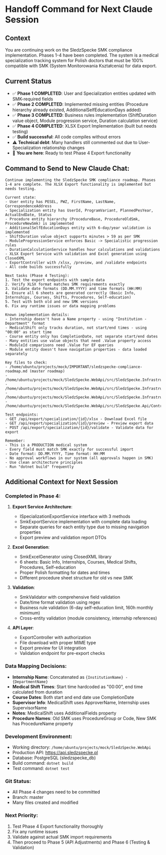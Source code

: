 # Handoff Command for Next Claude Session

## Context
You are continuing work on the SledzSpecke SMK compliance implementation. Phases 1-4 have been completed. The system is a medical specialization tracking system for Polish doctors that must be 100% compatible with SMK (System Monitorowania Kształcenia) for data export.

## Current Status
- ✅ **Phase 1 COMPLETED**: User and Specialization entities updated with SMK-required fields
- ✅ **Phase 2 COMPLETED**: Implemented missing entities (Procedure hierarchy already existed, AdditionalSelfEducationDays added)
- ✅ **Phase 3 COMPLETED**: Business rules implementation (ShiftDuration value object, Module progression service, Duration calculation service)
- ✅ **Phase 4 COMPLETED**: XLSX Export Implementation (built but needs testing)
- ✅ **Build successful**: All code compiles without errors
- ⚠️ **Technical debt**: Many handlers still commented out due to User-Specialization relationship changes
- 🔄 **You are here**: Ready to test Phase 4 Export functionality

## Command to Send to New Claude Chat:

```
Continue implementing the SledzSpecke SMK compliance roadmap. Phases 1-4 are complete. The XLSX Export functionality is implemented but needs testing.

Current state:
- User entity has PESEL, PWZ, FirstName, LastName, CorrespondenceAddress
- Specialization entity has UserId, ProgramVariant, PlannedPesYear, ActualEndDate, Status
- Procedure entity hierarchy (ProcedureBase, ProcedureOldSmk, ProcedureNewSmk) is implemented
- AdditionalSelfEducationDays entity with 6-day/year validation is implemented
- ShiftDuration value object supports minutes > 59 as per SMK
- ModuleProgressionService enforces Basic -> Specialistic progression rules
- DurationCalculationService handles hour calculations and validations
- XLSX Export Service with validation and Excel generation using ClosedXML
- ExportController with /xlsx, /preview, and /validate endpoints
- All code builds successfully

Next tasks (Phase 4 Testing):
1. Test the export endpoints with sample data
2. Verify XLSX format matches SMK requirements exactly
3. Validate date formats (DD.MM.YYYY) and time formats (HH:MM)
4. Ensure all 6 sheets are generated correctly (Basic Info, Internships, Courses, Shifts, Procedures, Self-education)
5. Test with both old and new SMK versions
6. Fix any runtime issues or data mapping problems

Known implementation details:
- Internship doesn't have a Name property - using "Institution - Department" format
- MedicalShift only tracks duration, not start/end times - using "00:00" as start time
- Course entity only has CompletionDate, not separate start/end dates
- Many entities use value objects that need .Value property access
- ModuleId comparisons need .Value for EF queries
- Module entity doesn't have navigation properties - data loaded separately

Key files to check:
- /home/ubuntu/projects/mock/IMPORTANT/sledzspecke-compliance-roadmap.md (master roadmap)
- /home/ubuntu/projects/mock/SledzSpecke.WebApi/src/SledzSpecke.Infrastructure/Export/SmkExportService.cs
- /home/ubuntu/projects/mock/SledzSpecke.WebApi/src/SledzSpecke.Infrastructure/Export/SmkExcelGenerator.cs
- /home/ubuntu/projects/mock/SledzSpecke.WebApi/src/SledzSpecke.Infrastructure/Export/SmkValidator.cs
- /home/ubuntu/projects/mock/SledzSpecke.WebApi/src/SledzSpecke.Api/Controllers/ExportController.cs

Test endpoints:
- GET /api/export/specialization/{id}/xlsx - Download Excel file
- GET /api/export/specialization/{id}/preview - Preview export data
- POST /api/export/specialization/{id}/validate - Validate data for export

Remember:
- This is a PRODUCTION medical system
- Every field must match SMK exactly for successful import
- Date format: DD.MM.YYYY, Time format: HH:MM
- No approval workflows in our system (all approvals happen in SMK)
- Use clean architecture principles
- Run "dotnet build" frequently
```

## Additional Context for Next Session

### Completed in Phase 4:

1. **Export Service Architecture**:
   - ISpecializationExportService interface with 3 methods
   - SmkExportService implementation with complete data loading
   - Separate queries for each entity type due to missing navigation properties
   - Export preview and validation report DTOs

2. **Excel Generation**:
   - SmkExcelGenerator using ClosedXML library
   - 6 sheets: Basic Info, Internships, Courses, Medical Shifts, Procedures, Self-education
   - Proper Polish formatting for dates and times
   - Different procedure sheet structure for old vs new SMK

3. **Validation**:
   - SmkValidator with comprehensive field validation
   - Date/time format validation using regex
   - Business rule validation (6-day self-education limit, 160h monthly minimum)
   - Cross-entity validation (module consistency, internship references)

4. **API Layer**:
   - ExportController with authorization
   - File download with proper MIME type
   - Export preview for UI integration
   - Validation endpoint for pre-export checks

### Data Mapping Decisions:
- **Internship Name**: Concatenated as `{InstitutionName} - {DepartmentName}`
- **Medical Shift Times**: Start time hardcoded as "00:00", end time calculated from duration
- **Course Dates**: Both start and end date use CompletionDate
- **Supervisor Info**: MedicalShift uses ApproverName, Internship uses SupervisorName
- **Notes**: MedicalShift uses AdditionalFields property
- **Procedure Names**: Old SMK uses ProcedureGroup or Code, New SMK has ProcedureName property

### Development Environment:
- Working directory: `/home/ubuntu/projects/mock/SledzSpecke.WebApi`
- Production API: https://api.sledzspecke.pl
- Database: PostgreSQL (sledzspecke_db)
- Build command: `dotnet build`
- Test command: `dotnet test`

### Git Status:
- All Phase 4 changes need to be committed
- Branch: master
- Many files created and modified

### Next Priority:
1. Test Phase 4 Export functionality thoroughly
2. Fix any runtime issues
3. Validate against actual SMK import requirements
4. Then proceed to Phase 5 (API Adjustments) and Phase 6 (Testing & Validation)